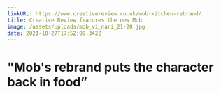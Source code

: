 ```yaml
---
linkURL: https://www.creativereview.co.uk/mob-kitchen-rebrand/
title: Creative Review features the new Mob
image: /assets/uploads/mob_vi_nari_21-20.jpg
date: 2021-10-27T17:52:09.342Z
---
```

# "Mob's rebrand puts the character back in food”